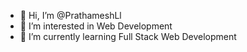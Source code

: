 - 👋 Hi, I’m @PrathameshLl
- 👀 I’m interested in Web Development 
- 🌱 I’m currently learning Full Stack Web Development 

<!---
PrathameshLl/PrathameshLl is a ✨ special ✨ repository because its `README.md` (this file) appears on your GitHub profile.
You can click the Preview link to take a look at your changes.
--->
